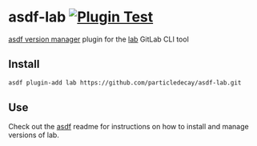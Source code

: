 # asdf-lab [![Plugin Test](https://github.com/particledecay/asdf-lab/workflows/Plugin%20Test/badge.svg)](https://github.com/particledecay/asdf-lab)
[asdf version manager](https://github.com/asdf-vm/asdf) plugin for the [lab](https://github.com/zaquestion/lab) GitLab CLI tool

## Install
```bash
asdf plugin-add lab https://github.com/particledecay/asdf-lab.git
```

## Use
Check out the [asdf](https://github.com/asdf-vm/asdf) readme for instructions on how to install and manage versions of lab.
